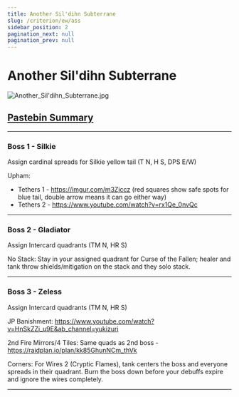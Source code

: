 ```yaml
---
title: Another Sil'dihn Subterrane
slug: /criterion/ew/ass
sidebar_position: 2
pagination_next: null
pagination_prev: null
---
```


# Another Sil'dihn Subterrane
![Another_Sil'dihn_Subterrane.jpg](/criterion/Another_Sil'dihn_Subterrane.jpg)

## [Pastebin Summary](https://pastebin.com/htyvm36x)

***
### Boss 1 - Silkie
Assign cardinal spreads for Silkie yellow tail (T N, H S, DPS E/W)

Upham:
* Tethers 1 - https://imgur.com/m3Zjccz (red squares show safe spots for blue tail, double arrow means it can go either way)
* Tethers 2 - https://www.youtube.com/watch?v=rx1Qe_0nvQc
 ***
### Boss 2 - Gladiator
Assign Intercard quadrants (TM N, HR S)

No Stack: Stay in your assigned quadrant for Curse of the Fallen; healer and tank throw shields/mitigation on the stack and they solo stack.
 ***
### Boss 3 - Zeless
Assign Intercard quadrants (TM N, HR S)

JP Banishment: https://www.youtube.com/watch?v=HnSkZZi_u9E&ab_channel=yukizuri

2nd Fire Mirrors/4 Tiles: Same quads as 2nd boss - https://raidplan.io/plan/kk85GhunNCm_thVk

Corners: For Wires 2 (Cryptic Flames), tank centers the boss and everyone spreads in their quadrant. Burn the boss down before your debuffs expire and ignore the wires completely.
***
